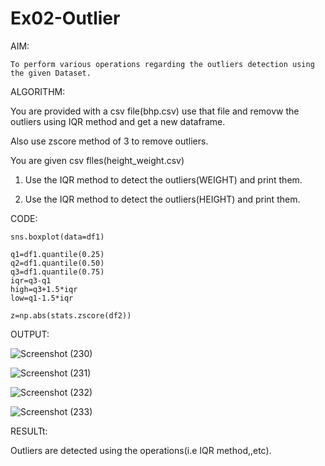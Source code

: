 # Ex02-Outlier

AIM:

    To perform various operations regarding the outliers detection using the given Dataset.
 
ALGORITHM:

You are provided with a csv file(bhp.csv) use that file and removw the outliers using IQR method and get a new dataframe.

Also use zscore method of 3 to remove outliers.

You are given  csv flles(height_weight.csv)

1. Use the IQR method to detect the outliers(WEIGHT) and print them.

2. Use the IQR method to detect the outliers(HEIGHT) and print them.   
    
    
CODE:

```
sns.boxplot(data=df1)

q1=df1.quantile(0.25)
q2=df1.quantile(0.50)
q3=df1.quantile(0.75)
iqr=q3-q1
high=q3+1.5*iqr
low=q1-1.5*iqr

z=np.abs(stats.zscore(df2))
```



OUTPUT:

![Screenshot (230)](https://user-images.githubusercontent.com/119657657/227710110-60b45428-b539-4b54-bd2e-6dc58ef8ff10.png)

![Screenshot (231)](https://user-images.githubusercontent.com/119657657/227710123-3578528f-bfe4-4d5b-b4f5-b5565ed9e8e5.png)

![Screenshot (232)](https://user-images.githubusercontent.com/119657657/227710137-a2fd02f6-5d7b-44cd-8c9f-3ba1c22bb9f6.png)

![Screenshot (233)](https://user-images.githubusercontent.com/119657657/227710146-642b1ced-a25e-4919-824d-1686fffe71a7.png)


RESULTt:

Outliers are detected using the operations(i.e IQR method,,etc). 
